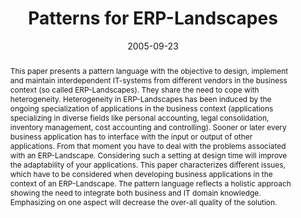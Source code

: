 ---
abstract: This paper presents a pattern language with the objective to design, implement
  and maintain interdependent IT-systems from different vendors in the business context
  (so called ERP-Landscapes). They share the need to cope with heterogeneity. Heterogeneity
  in ERP-Landscapes has been induced by the ongoing specialization of applications
  in the business context (applications specializing in diverse fields like personal
  accounting, legal consolidation, inventory management, cost accounting and controlling).
  Sooner or later every business application has to interface with the input or output
  of other applications. From that moment you have to deal with the problems associated
  with an ERP-Landscape. Considering such a setting at design time will improve the
  adaptability of your applications. This paper characterizes different issues, which
  have to be considered when developing business applications in the context of an
  ERP-Landscape. The pattern language reflects a holistic approach showing the need
  to integrate both business and IT domain knowledge. Emphasizing on one aspect will
  decrease the over-all quality of the solution.
authors:
- Florian Humplik
- Peter Leitner
- Wolfgang Zuser
- Thomas Grechenig
date: '2005-09-23'
featured: false
links:
- name: Publik
  url: https://publik.tuwien.ac.at/showentry.php?ID=139698&lang=2
publication: 'Vortrag: Nordic Conference of Pattern Language of Programs (VikingPlop),
  Otaniemi, Finland; 23.09.2005 - 25.09.2005; in: "Proceedings of the Nordic Conference
  of Pattern Language of Programs (VikingPlop 2005)", (2005)'
publication_types:
- '1'
publishDate: '2005-09-23'
title: Patterns for ERP-Landscapes
url_pdf: ''
---